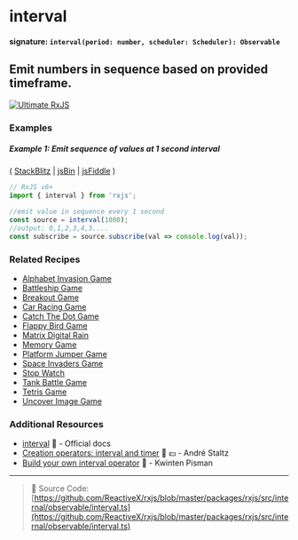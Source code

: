 # interval

#### signature: `interval(period: number, scheduler: Scheduler): Observable`

## Emit numbers in sequence based on provided timeframe.

[![Ultimate RxJS](https://drive.google.com/uc?export=view&id=1qq2-q-eVe-F_-d0eSvTyqaGRjpfLDdJz 'Ultimate RxJS')](https://ultimatecourses.com/courses/rxjs?ref=4)

### Examples

##### Example 1: Emit sequence of values at 1 second interval

(
[StackBlitz](https://stackblitz.com/edit/typescript-ohddud?file=index.ts&devtoolsheight=100)
| [jsBin](http://jsbin.com/vigohomabo/1/edit?js,console) |
[jsFiddle](https://jsfiddle.net/btroncone/x3mrwzr0/) )

```js
// RxJS v6+
import { interval } from 'rxjs';

//emit value in sequence every 1 second
const source = interval(1000);
//output: 0,1,2,3,4,5....
const subscribe = source.subscribe(val => console.log(val));
```

### Related Recipes

- [Alphabet Invasion Game](../../recipes/alphabet-invasion-game.md)
- [Battleship Game](../../recipes/battleship-game.md)
- [Breakout Game](../../recipes/breakout-game.md)
- [Car Racing Game](../../recipes/car-racing-game.md)
- [Catch The Dot Game](../../recipes/catch-the-dot-game.md)
- [Flappy Bird Game](../../recipes/flappy-bird-game.md)
- [Matrix Digital Rain](../../recipes/matrix-digital-rain.md)
- [Memory Game](../../recipes/memory-game.md)
- [Platform Jumper Game](../../recipes/platform-jumper-game.md)
- [Space Invaders Game](../../recipes/space-invaders-game.md)
- [Stop Watch](../../recipes/stop-watch.md)
- [Tank Battle Game](../../recipes/tank-battle-game.md)
- [Tetris Game](../../recipes/tetris-game.md)
- [Uncover Image Game](../../recipes/uncover-image-game.md)

### Additional Resources

- [interval](https://rxjs.dev/api/index/function/interval) 📰 - Official docs
- [Creation operators: interval and timer](https://egghead.io/lessons/rxjs-creation-operators-interval-and-timer?course=rxjs-beyond-the-basics-creating-observables-from-scratch)
  🎥 💵 - André Staltz
- [Build your own interval operator](https://github.com/KwintenP/rxjs-operators-from-scratch/blob/master/src/observable/interval.tsp)
  📁 - Kwinten Pisman

---

> 📁 Source Code:
> [https://github.com/ReactiveX/rxjs/blob/master/packages/rxjs/src/internal/observable/interval.ts](https://github.com/ReactiveX/rxjs/blob/master/packages/rxjs/src/internal/observable/interval.ts)
